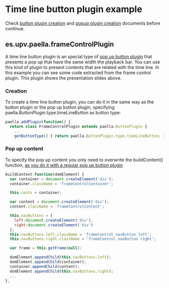 ---
---

# Time line button plugin example

Check [button plugin creation](button_plugin.html) and [popup plugin creation](popup_plugin.html) documents before continue.

## es.upv.paella.frameControlPlugin

A time line button plugin is an special type of [pop up button plugin](popup_plugin.md) that
presents a pop up that have the same width the playback bar. You can use this kind of plugin
to present contents that are related with the time line. In this example you can see some code
extracted from the frame control plugin. This plugin shows the presentation slides above.

### Creation

To create a time line button plugin, you can do it in the same way as the button plugin or the
pop up button plugin, specifying paella.ButtonPlugin.type.timeLineButton as button type:

```javascript
paella.addPlugin(function() {
  return class FrameControlPlugin extends paella.ButtonPlugin {
    ...
    getButtonType() { return paella.ButtonPlugin.type.timeLineButton; }

```

### Pop up content

To specify the pop up content you only need to overwrite the buildContent() function,
[as you do it with a regular pop up button plugin](popup_plugin.md)

```javascript
buildContent:function(domElement) {
  var container = document.createElement('div');
  container.className = 'frameControlContainer';

  this.contx = container;

  var content = document.createElement('div');
  content.className = 'frameControlContent';

  this.navButtons = {
    left:document.createElement('div'),
	right:document.createElement('div')
  };
  this.navButtons.left.className = 'frameControl navButton left';
  this.navButtons.right.className = 'frameControl navButton right';

  var frame = this.getFrame(null);

  domElement.appendChild(this.navButtons.left);
  domElement.appendChild(container);
  container.appendChild(content);
  domElement.appendChild(this.navButtons.right);
  ...
},
```
